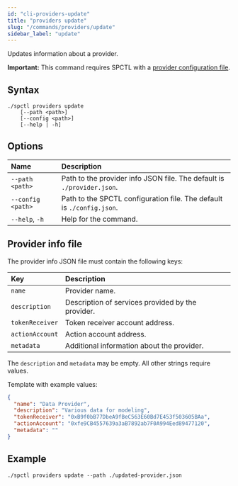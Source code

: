 ```yaml
---
id: "cli-providers-update"
title: "providers update"
slug: "/commands/providers/update"
sidebar_label: "update"
---
```


Updates information about a provider.

**Important:** This command requires SPCTL with a [provider configuration file](/cli/#configure-spctl-for-providers).

## Syntax

```
./spctl providers update
    [--path <path>]
    [--config <path>]
    [--help | -h]
```

## Options

| **Name** | **Description** |
| :- | :- |
| `--path <path>` | Path to the provider info JSON file. The default is `./provider.json`. |
| `--config <path>` | Path to the SPCTL configuration file. The default is `./config.json`. |
| `--help`, `-h` | Help for the command. |

## Provider info file

The provider info JSON file must contain the following keys:

| **Key** | **Description** | 
| :- | :- |
| `name` | Provider name. | 
| `description` | Description of services provided by the provider. | 
| `tokenReceiver` | Token receiver account address. |
| `actionAccount` | Action account address. | 
| `metadata` | Additional information about the provider. | 

The `description` and `metadata` may be empty. All other strings require values.

Template with example values:

```json title="providerInfo.json"
{
  "name": "Data Provider",
  "description": "Various data for modeling",
  "tokenReceiver": "0xB9f0bB77DbeA9fBeC563E60Bd7E453f503605BAa",
  "actionAccount": "0xfe9CB4557639a3aB7892ab7F0A994Eed89477120",
  "metadata": ""
}
```

## Example

```
./spctl providers update --path ./updated-provider.json
```